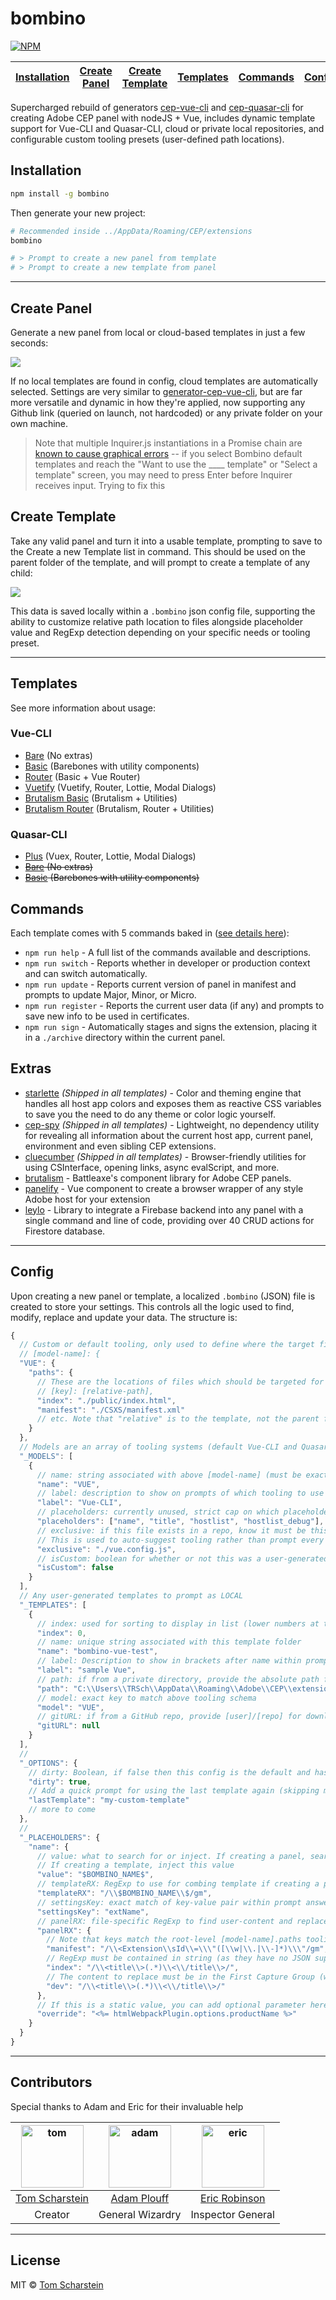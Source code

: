# bombino

[![NPM](https://nodei.co/npm/bombino.png)](https://nodei.co/npm/bombino/)

| [Installation](#installation) | [Create Panel](#create-panel) | [Create Template](#create-template) | [Templates](#templates) | [Commands](#commands) | [Config](#config) |
| ----------------------------- | :---------------------------: | :---------------------------------: | :---------------------: | :-------------------: | :---------------: |


Supercharged rebuild of generators [cep-vue-cli](https://github.com/Inventsable/generator-cep-vue-cli) and [cep-quasar-cli](https://github.com/Inventsable/generator-cep-quasar-cli) for creating Adobe CEP panel with nodeJS + Vue, includes dynamic template support for Vue-CLI and Quasar-CLI, cloud or private local repositories, and configurable custom tooling presets (user-defined path locations).

## Installation

```bash
npm install -g bombino
```

Then generate your new project:

```bash
# Recommended inside ../AppData/Roaming/CEP/extensions
bombino

# > Prompt to create a new panel from template
# > Prompt to create a new template from panel
```

---

## Create Panel

Generate a new panel from local or cloud-based templates in just a few seconds:

![](https://thumbs.gfycat.com/BestConfusedCow-size_restricted.gif)

If no local templates are found in config, cloud templates are automatically selected. Settings are very similar to [generator-cep-vue-cli](https://github.com/Inventsable/generator-cep-vue-cli), but are far more versatile and dynamic in how they're applied, now supporting any Github link (queried on launch, not hardcoded) or any private folder on your own machine.

> Note that multiple Inquirer.js instantiations in a Promise chain are [known to cause graphical errors](https://github.com/SBoudrias/Inquirer.js/issues/811) -- if you select Bombino default templates and reach the "Want to use the \_\_\_\_ template" or "Select a template" screen, you may need to press Enter before Inquirer receives input. Trying to fix this

## Create Template

Take any valid panel and turn it into a usable template, prompting to save to the Create a new Template list in command. This should be used on the parent folder of the template, and will prompt to create a template of any child:

![](https://thumbs.gfycat.com/PointedAgileBarb-size_restricted.gif)

This data is saved locally within a `.bombino` json config file, supporting the ability to customize relative path location to files alongside placeholder value and RegExp detection depending on your specific needs or tooling preset.

---

## Templates

See more information about usage:

### Vue-CLI

- [Bare](https://github.com/Inventsable/bombino-vue-bare) (No extras)
- [Basic](https://github.com/Inventsable/bombino-vue-basic) (Barebones with utility components)
- [Router](https://github.com/Inventsable/bombino-vue-router) (Basic + Vue Router)
- [Vuetify](https://github.com/Inventsable/bombino-vue-plus) (Vuetify, Router, Lottie, Modal Dialogs)
- [Brutalism Basic](https://github.com/Inventsable/bombino-brutalism-basic) (Brutalism + Utilities)
- [Brutalism Router](https://github.com/Inventsable/bombino-brutalism-router) (Brutalism, Router + Utilities)

### Quasar-CLI

- [Plus](https://github.com/Inventsable/bombino-quasar-plus) (Vuex, Router, Lottie, Modal Dialogs)
- ~~[Bare](https://github.com/Inventsable/bombino-quasar-bare) (No extras)~~
- ~~[Basic](https://github.com/Inventsable/bombino-quasar-basic) (Barebones with utility components)~~

## Commands

Each template comes with 5 commands baked in ([see details here](https://github.com/Inventsable/bombino-commands#commands-will-update-for-bombino-soon)):

- `npm run help` - A full list of the commands available and descriptions.
- `npm run switch` - Reports whether in developer or production context and can switch automatically.
- `npm run update` - Reports current version of panel in manifest and prompts to update Major, Minor, or Micro.
- `npm run register` - Reports the current user data (if any) and prompts to save new info to be used in certificates.
- `npm run sign` - Automatically stages and signs the extension, placing it in a `./archive` directory within the current panel.

## Extras

- [starlette](https://github.com/Inventsable/starlette) _(Shipped in all templates)_ - Color and theming engine that handles all host app colors and exposes them as reactive CSS variables to save you the need to do any theme or color logic yourself.
- [cep-spy](https://github.com/Inventsable/CEP-Spy) _(Shipped in all templates)_ - Lightweight, no dependency utility for revealing all information about the current host app, current panel, environment and even sibling CEP extensions.
- [cluecumber](https://github.com/Inventsable/cluecumber) _(Shipped in all templates)_ - Browser-friendly utilities for using CSInterface, opening links, async evalScript, and more.
- [brutalism](https://github.com/Inventsable/brutalism) - Battleaxe's component library for Adobe CEP panels.
- [panelify](https://github.com/Inventsable/panelify) - Vue component to create a browser wrapper of any style Adobe host for your extension
- [leylo](https://github.com/Inventsable/leylo) - Library to integrate a Firebase backend into any panel with a single command and line of code, providing over 40 CRUD actions for Firestore database.

---

## Config

Upon creating a new panel or template, a localized `.bombino` (JSON) file is created to store your settings. This controls all the logic used to find, modify, replace and update your data. The structure is:

```js
{
  // Custom or default tooling, only used to define where the target files are relative to your project.
  // [model-name]: {
  "VUE": {
    "paths": {
      // These are the locations of files which should be targeted for PLACEHOLDER injection
      // [key]: [relative-path],
      "index": "./public/index.html",
      "manifest": "./CSXS/manifest.xml"
      // etc. Note that "relative" is to the template, not the parent folder launching bombino
    }
  },
  // Models are an array of tooling systems (default Vue-CLI and Quasar-CLI). New toolings with specific needs/file-paths can be added here
  "_MODELS": [
    {
      // name: string associated with above [model-name] (must be exact)
      "name": "VUE",
      // label: description to show on prompts of which tooling to use
      "label": "Vue-CLI",
      // placeholders: currently unused, strict cap on which placeholders
      "placeholders": ["name", "title", "hostlist", "hostlist_debug"],
      // exclusive: if this file exists in a repo, know it must be this tooling.
      // This is used to auto-suggest tooling rather than prompt every time.
      "exclusive": "./vue.config.js",
      // isCustom: boolean for whether or not this was a user-generated template
      "isCustom": false
    }
  ],
  // Any user-generated templates to prompt as LOCAL
  "_TEMPLATES": [
    {
      // index: used for sorting to display in list (lower numbers at top)
      "index": 0,
      // name: unique string associated with this template folder
      "name": "bombino-vue-test",
      // label: Description to show in brackets after name within prompts
      "label": "sample Vue",
      // path: if from a private directory, provide the absolute path for download
      "path": "C:\\Users\\TRSch\\AppData\\Roaming\\Adobe\\CEP\\extensions\\bombino-vue-test",
      // model: exact key to match above tooling schema
      "model": "VUE",
      // gitURL: if from a GitHub repo, provide [user]/[repo] for download
      "gitURL": null
    }
  ],
  //
  "_OPTIONS": {
    // dirty: Boolean, if false then this config is the default and hasn't been changed by user.
    "dirty": true,
    // Add a quick prompt for using the last template again (skipping multiple prompts)
    "lastTemplate": "my-custom-template"
    // more to come
  },
  //
  "_PLACEHOLDERS": {
    "name": {
      // value: what to search for or inject. If creating a panel, search for this value.
      // If creating a template, inject this value
      "value": "$BOMBINO_NAME$",
      // templateRX: RegExp to use for combing template if creating a panel
      "templateRX": "/\\$BOMBINO_NAME\\$/gm",
      // settingsKey: exact match of key-value pair within prompt answers, giving value to replace PLACEHOLDER
      "settingsKey": "extName",
      // panelRX: file-specific RegExp to find user-content and replace it with a PLACEHOLDER.
      "panelRX": {
        // Note that keys match the root-level [model-name].paths tooling object
        "manifest": "/\\<Extension\\sId\\=\\\"([\\w|\\.|\\-]*)\\\"/gm",
        // RegExp must be contained in string (as they have no JSON support)
        "index": "/\\<title\\>(.*)\\<\\/title\\>/",
        // The content to replace must be in the First Capture Group (within round brackets)
        "dev": "/\\<title\\>(.*)\\<\\/title\\>/"
      },
      // If this is a static value, you can add optional parameter here to control the injected value (replacing $BOMBINO_NAME$):
      "override": "<%= htmlWebpackPlugin.options.productName %>"
    }
  }
}
```

---

## Contributors

Special thanks to Adam and Eric for their invaluable help

| <a href="https://github.com/Inventsable"><img src="https://avatars2.githubusercontent.com/u/37279677?s=460&v=4" alt="tom" width="100"/></a> | <a href="https://github.com/adamplouff"><img src="https://avatars1.githubusercontent.com/u/8580225?s=460&v=4" alt="adam" width="100"/></a> | <a href="https://github.com/ericdrobinson"><img src="https://avatars0.githubusercontent.com/u/9142587?s=460&v=4" alt="eric" width="100"/></a> |
| :-----------------------------------------------------------------------------------------------------------------------------------------: | :----------------------------------------------------------------------------------------------------------------------------------------: | :-------------------------------------------------------------------------------------------------------------------------------------------: |
|                                              [Tom Scharstein](https://github.com/Inventsable)                                               |                                                [Adam Plouff](https://github.com/adamplouff)                                                |                                               [Eric Robinson](https://github.com/ericdrobinson)                                               |
|                                                                   Creator                                                                   |                                                              General Wizardry                                                              |                                                               Inspector General                                                               |

---

## License

MIT © [Tom Scharstein](www.inventsable.cc)
